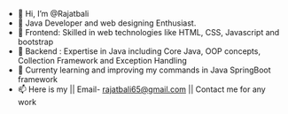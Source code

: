 - 👋 Hi, I’m @Rajatbali
- 👀 Java Developer and web designing Enthusiast.
- 🌱 Frontend: Skilled in web technologies like HTML, CSS, Javascript and bootstrap 
- 🌱 Backend : Expertise in Java including Core Java, OOP concepts, Collection Framework and Exception Handling 
- 🌱 Currenty learning and improving my commands in Java SpringBoot framework 
- 📫 Here is my || Email- rajatbali65@gmail.com || Contact me for any work

<!---
Rajatbali/Rajatbali is a ✨ special ✨ repository because its `README.md` (this file) appears on your GitHub profile.
You can click the Preview link to take a look at your changes.
--->

